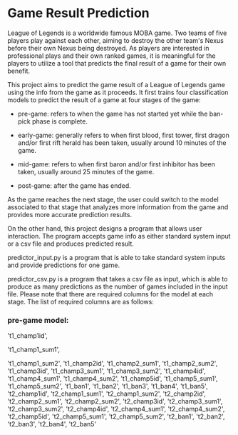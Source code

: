 # Game Result Prediction

League of Legends is a worldwide famous MOBA game. Two teams of five players play against each other, aiming to destroy
the other team's Nexus before their own Nexus being destroyed. As players are interested in professional plays and their
own ranked games, it is meaningful for the players to utilize a tool that predicts the final result of a game for their 
own benefit. 

This project aims to predict the game result of a League of Legends game using the info from the game as it proceeds. It 
first trains four classification models to predict the result of a game at four stages of the game: 

- pre-game: refers to when the game has not started yet while the ban-pick 
phase is complete. 

- early-game: generally refers to when first blood, first tower, first dragon 
and/or first rift herald has been taken, usually around 10 minutes of the game.

- mid-game: refers to when first baron and/or first inhibitor has been taken, 
usually around 25 minutes of the game. 

- post-game: after the game has ended. 

As the game reaches the next stage, the user could switch to the model associated to that stage that analyzes more information 
from the game and provides more accurate prediction results. 

On the other hand, this project designs a program that allows user interaction. The program accepts game info as either 
standard system input or a csv file and produces predicted result. 

predictor_input.py is a program that is able to take standard system inputs and provide predictions for one game. 

predictor_csv.py is a program that takes a csv file as input, which is able to produce as many predictions as the number of games
included in the input file.
Please note that there are required columns for the model at each stage. The list of required columns are as follows:

### pre-game model:

't1_champ1id', 

't1_champ1_sum1', 

't1_champ1_sum2', 't1_champ2id', 't1_champ2_sum1', 't1_champ2_sum2', 't1_champ3id', 't1_champ3_sum1', 
't1_champ3_sum2', 't1_champ4id', 't1_champ4_sum1', 't1_champ4_sum2', 't1_champ5id', 't1_champ5_sum1', 't1_champ5_sum2', 
't1_ban1', 't1_ban2', 't1_ban3', 't1_ban4', 't1_ban5', 
't2_champ1id', 't2_champ1_sum1', 't2_champ1_sum2', 't2_champ2id', 't2_champ2_sum1', 't2_champ2_sum2', 't2_champ3id', 't2_champ3_sum1', 
't2_champ3_sum2', 't2_champ4id', 't2_champ4_sum1', 't2_champ4_sum2', 't2_champ5id', 't2_champ5_sum1', 't2_champ5_sum2',
't2_ban1', 't2_ban2', 't2_ban3', 't2_ban4', 't2_ban5'
